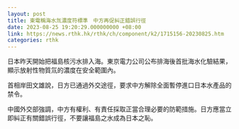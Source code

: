 ```yaml
---
layout: post
title: 東電稱海水氚濃度符標準　中方再促糾正錯誤行徑
date: 2023-08-25 19:20:29.000000000 +08:00
link: https://news.rthk.hk/rthk/ch/component/k2/1715156-20230825.htm
categories: rthk
---
```


日本昨天開始把福島核污水排入海。東京電力公司公布排海後首批海水化驗結果，顯示放射性物質氚的濃度在安全範圍內。

首相岸田文雄說，日方已通過外交途徑，要求中方解除全面暫停進口日本水產品的禁令。

中國外交部強調，中方有權利、有責任採取正當合理必要的防範措施。日方應當立即糾正有關錯誤行徑，不要讓福島之水成為日本之恥。
